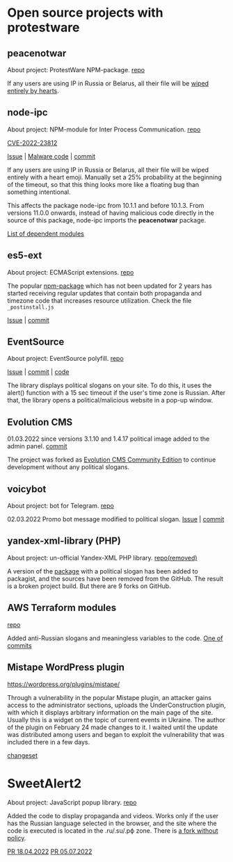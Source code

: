 # Open source projects with protestware

## peacenotwar

About project: ProtestWare NPM-package. [repo](https://github.com/RIAEvangelist/peacenotwar)

If any users are using IP in Russia or Belarus, all their file will be [wiped entirely by hearts](https://security.snyk.io/vuln/SNYK-JS-PEACENOTWAR-2426724).


## node-ipc

About project: NPM-module for Inter Process Communication. [repo](https://github.com/RIAEvangelist/node-ipc)

[CVE-2022-23812](https://nvd.nist.gov/vuln/detail/CVE-2022-23812)

[Issue](https://github.com/RIAEvangelist/node-ipc/issues/233) |
[Malware code](https://github.com/RIAEvangelist/node-ipc/blob/847047cf7f81ab08352038b2204f0e7633449580/dao/ssl-geospec.js) |
[commit](<https://github.com/RIAEvangelist/node-ipc/commit/1220522453a0388cb4af1a74fe9a0482b6b3a9f3>)

If any users are using IP in Russia or Belarus, all their file will be wiped entirely with a heart emoji.
Manually set a 25% probability at the beginning of the timeout, so that this thing looks more like a floating bug than something intentional.

This affects the package node-ipc from 10.1.1 and before 10.1.3. From versions 11.0.0 onwards, instead of having malicious code directly in the source of this package, node-ipc imports the **peacenotwar** package.

[List of dependent modules](https://github.com/zlw9991/node-ipc-dependencies-list/)


## es5-ext
About project: ECMAScript extensions. [repo](https://github.com/medikoo/es5-ext)

The popular [npm-package](https://www.npmjs.com/package/es5-ext) which has not been updated for 2 years has started receiving regular updates that contain both propaganda and timezone code that increases resource utilization. Check the file `_postinstall.js`

[Issue](https://github.com/medikoo/es5-ext/issues/116) |
[commit](https://github.com/medikoo/es5-ext/commit/28de285ed433b45113f01e4ce7c74e9a356b2af2)


## EventSource

About project: EventSource polyfill. [repo](https://github.com/Yaffle/EventSource)

[Issue](https://github.com/Yaffle/EventSource/issues/199) | [commit](https://github.com/Yaffle/EventSource/commit/de137927e13d8afac153d2485152ccec48948a7a) | [code](https://github.com/Yaffle/EventSource/blob/master/src/eventsource.js#L1032)

The library displays political slogans on your site. To do this, it uses the alert() function with a 15 sec timeout if the user's time zone is Russian. After that, the library opens a political/malicious website in a pop-up window.


## Evolution CMS

01.03.2022 since versions 3.1.10 and 1.4.17 political image added to the admin panel.
[сommit](https://github.com/evolution-cms/evolution/commit/1c586bc76f739264dcf0482530945875fa444b77)

The project was forked as [Evolution CMS Community Edition](https://github.com/evocms-community/evolution) to continue development without any  political slogans.

## voicybot 
About project: bot for Telegram. [repo](https://github.com/backmeupplz/voicy)

02.03.2022 Promo bot message modified to political slogan.
[Issue](https://github.com/backmeupplz/voicy/issues/57) |
[commit](https://github.com/backmeupplz/voicy/commit/1da565a80ab8f2681fddbcf443df60e6a7a15fa5)


## yandex-xml-library (PHP)

About project: un-official Yandex-XML PHP library. [repo(removed)](https://github.com/AntonShevchuk/yandex)

A version of the [package](https://packagist.org/packages/anton-shevchuk/yandex-xml-library) with a political slogan has been added to packagist, and the sources have been removed from the GitHub. The result is a broken project build. But there are 9 forks on GitHub.


## AWS Terraform modules
[repo](https://github.com/terraform-aws-modules)

Added anti-Russian slogans and meaningless variables to the code. [One of commits](https://github.com/terraform-aws-modules/terraform-aws-eks/commit/fad350d5bf36a7e39aa3840926b4c9968e9f594c)


## Mistape WordPress plugin

<https://wordpress.org/plugins/mistape/>

Through a vulnerability in the popular Mistape plugin, an attacker gains access to the administrator sections, uploads the UnderConstruction plugin, with which it displays arbitrary information on the main page of the site. Usually this is a widget on the topic of current events in Ukraine. The author of the plugin on February 24 made changes to it. I waited until the update was distributed among users and began to exploit the vulnerability that was included there in a few days.

[changeset](https://plugins.trac.wordpress.org/changeset/2684407/)


# SweetAlert2

About project: JavaScript popup library. [repo](https://github.com/sweetalert2/sweetalert2)

Added the code to display propaganda and videos. Works only if the user has the Russian language selected in the browser, and the site where the code is executed is located in the .ru/.su/.рф zone. There is [a fork without policy](https://github.com/lofcz/sweetalert2-neutral).

[PR 18.04.2022](https://github.com/sweetalert2/sweetalert2/pull/2428)
[PR 05.07.2022](https://github.com/sweetalert2/sweetalert2/pull/2462)
